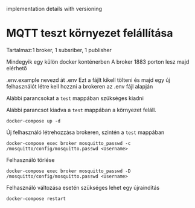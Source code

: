 implementation details with versioning

# MQTT teszt környezet felállítása 
Tartalmaz:1 broker, 1 subsriber, 1 publisher

Mindegyik egy külön docker konténerben
A broker 1883 porton lesz majd elérhető

.env.example nevezd át .env 
Ezt a fájlt kikell tölteni és majd egy új felhasználót létre kell hozzni a brokeren az .env fájl alapján

Alábbi parancsokat a `test` mappában szükséges kiadni
 
Alábbi parancsot kiadva a `test` mappában a környezet feláll.
```
docker-compose up -d
```
Új felhasználó létrehozzása brokeren, szintén a `test` mappában
```
docker-compose exec broker mosquitto_passwd -c /mosquitto/config/mosquitto.passwd <Username>
```
Felhasználó törlése
```
docker-compose exec broker mosquitto_passwd -D /mosquitto/config/mosquitto.passwd <Username>
```
Felhasználó változása esetén szükséges lehet egy újraindítás
```
docker-compose restart
```